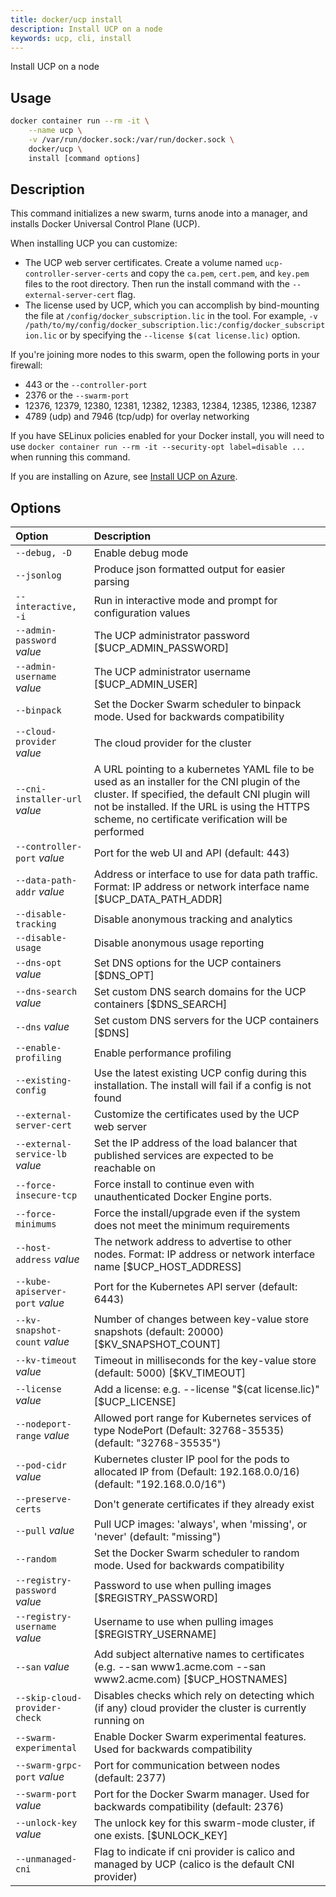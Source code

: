 ```yaml
---
title: docker/ucp install
description: Install UCP on a node
keywords: ucp, cli, install
---
```


Install UCP on a node

## Usage

```bash
docker container run --rm -it \
    --name ucp \
    -v /var/run/docker.sock:/var/run/docker.sock \
    docker/ucp \
    install [command options]
```

## Description

This command initializes a new swarm, turns anode into a manager, and installs
Docker Universal Control Plane (UCP).

When installing UCP you can customize:

  * The UCP web server certificates. Create a volume named `ucp-controller-server-certs` and copy the `ca.pem`, `cert.pem`, and `key.pem` files to the root directory. Then run the install command with the `--external-server-cert` flag.
  * The license used by UCP, which you can accomplish by bind-mounting the file at `/config/docker_subscription.lic` in the tool. For example, `-v /path/to/my/config/docker_subscription.lic:/config/docker_subscription.lic` or by specifying the `--license $(cat license.lic)` option.

If you're joining more nodes to this swarm, open the following ports in your
firewall:

  * 443 or the `--controller-port`
  * 2376 or the `--swarm-port`
  * 12376, 12379, 12380, 12381, 12382, 12383, 12384, 12385, 12386, 12387
  * 4789 (udp) and 7946 (tcp/udp) for overlay networking

If you have SELinux policies enabled for your Docker install, you will need to
use `docker container run --rm -it --security-opt label=disable ...` when running this
command.

If you are installing on Azure, see [Install UCP on Azure](/ee/ucp/admin/install/install-on-azure/).

## Options

| Option                          | Description                                                                                                                                                                                                                                            |
|:--------------------------------|:-------------------------------------------------------------------------------------------------------------------------------------------------------------------------------------------------------------------------------------------------------|
| `--debug, -D`                   | Enable debug mode                                                                                                                                                                                                                                      |
| `--jsonlog`                     | Produce json formatted output for easier parsing                                                                                                                                                                                                       |
| `--interactive, -i`             | Run in interactive mode and prompt for configuration values                                                                                                                                                                                            |
| `--admin-password` *value*      | The UCP administrator password [$UCP_ADMIN_PASSWORD]                                                                                                                                                                                                   |
| `--admin-username` *value*      | The UCP administrator username [$UCP_ADMIN_USER]                                                                                                                                                                                                       |
| `--binpack`                     | Set the Docker Swarm scheduler to binpack mode. Used for backwards compatibility                                                                                                                                                                       |
| `--cloud-provider` *value*      | The cloud provider for the cluster                                                                                                                                                                                                                     |
| `--cni-installer-url` *value*   | A URL pointing to a kubernetes YAML file to be used as an installer for the CNI plugin of the cluster. If specified, the default CNI plugin will not be installed. If the URL is using the HTTPS scheme, no certificate verification will be performed |
| `--controller-port` *value*     | Port for the web UI and API (default: 443)                                                                                                                                                                                                             |
| `--data-path-addr` *value*      | Address or interface to use for data path traffic. Format: IP address or network interface name [$UCP_DATA_PATH_ADDR]                                                                                                                                  |
| `--disable-tracking`            | Disable anonymous tracking and analytics                                                                                                                                                                                                               |
| `--disable-usage`               | Disable anonymous usage reporting                                                                                                                                                                                                                      |
| `--dns-opt` *value*             | Set DNS options for the UCP containers [$DNS_OPT]                                                                                                                                                                                                      |
| `--dns-search` *value*          | Set custom DNS search domains for the UCP containers [$DNS_SEARCH]                                                                                                                                                                                     |
| `--dns` *value*                 | Set custom DNS servers for the UCP containers [$DNS]                                                                                                                                                                                                   |
| `--enable-profiling`            | Enable performance profiling                                                                                                                                                                                                                           |
| `--existing-config`             | Use the latest existing UCP config during this installation. The install will fail if a config is not found                                                                                                                                            |
| `--external-server-cert`        | Customize the certificates used by the UCP web server                                                                                                                                                                                                  |
| `--external-service-lb` *value* | Set the IP address of the load balancer that published services are expected to be reachable on                                                                                                                                                        |
| `--force-insecure-tcp`          | Force install to continue even with unauthenticated Docker Engine ports.                                                                                                                                                                               |
| `--force-minimums`              | Force the install/upgrade even if the system does not meet the minimum requirements                                                                                                                                                                    |
| `--host-address` *value*        | The network address to advertise to other nodes. Format: IP address or network interface name [$UCP_HOST_ADDRESS]                                                                                                                                      |
| `--kube-apiserver-port` *value* | Port for the Kubernetes API server (default: 6443)                                                                                                                                                                                                     |
| `--kv-snapshot-count` *value*   | Number of changes between key-value store snapshots (default: 20000) [$KV_SNAPSHOT_COUNT]                                                                                                                                                              |
| `--kv-timeout` *value*          | Timeout in milliseconds for the key-value store (default: 5000) [$KV_TIMEOUT]                                                                                                                                                                          |
| `--license` *value*             | Add a license: e.g. --license "$(cat license.lic)" [$UCP_LICENSE]                                                                                                                                                                                      |
| `--nodeport-range` *value*      | Allowed port range for Kubernetes services of type NodePort (Default: 32768-35535) (default: "32768-35535")                                                                                                                                            |
| `--pod-cidr` *value*            | Kubernetes cluster IP pool for the pods to allocated IP from (Default: 192.168.0.0/16) (default: "192.168.0.0/16")                                                                                                                                     |
| `--preserve-certs`              | Don't generate certificates if they already exist                                                                                                                                                                                                      |
| `--pull` *value*                | Pull UCP images: 'always', when 'missing', or 'never' (default: "missing")                                                                                                                                                                             |
| `--random`                      | Set the Docker Swarm scheduler to random mode. Used for backwards compatibility                                                                                                                                                                        |
| `--registry-password` *value*   | Password to use when pulling images [$REGISTRY_PASSWORD]                                                                                                                                                                                               |
| `--registry-username` *value*   | Username to use when pulling images [$REGISTRY_USERNAME]                                                                                                                                                                                               |
| `--san` *value*                 | Add subject alternative names to certificates (e.g. --san www1.acme.com --san www2.acme.com) [$UCP_HOSTNAMES]                                                                                                                                          |
| `--skip-cloud-provider-check`   | Disables checks which rely on detecting which (if any) cloud provider the cluster is currently running on                                                                                                                                              |
| `--swarm-experimental`          | Enable Docker Swarm experimental features. Used for backwards compatibility                                                                                                                                                                            |
| `--swarm-grpc-port` *value*     | Port for communication between nodes (default: 2377)                                                                                                                                                                                                   |
| `--swarm-port` *value*          | Port for the Docker Swarm manager. Used for backwards compatibility (default: 2376)                                                                                                                                                                    |
| `--unlock-key` *value*          | The unlock key for this swarm-mode cluster, if one exists. [$UNLOCK_KEY]                                                                                                                                                                               |
| `--unmanaged-cni`               | Flag to indicate if cni provider is calico and managed by UCP (calico is the default CNI provider)                                                                                                                                                     |
